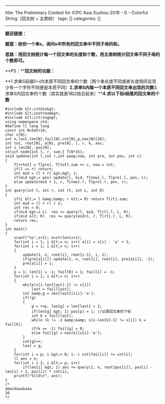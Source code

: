 
--- 
title:  The Preliminary Contest for ICPC Asia Xuzhou 2019 - G - Colorful String（回文树 + 主席树） 
tags: []
categories: [] 

---
**题目链接：**

**题意：给你一个串s，询问s中所有的回文串中不同子母的和。**

**思路：用回文树统计每一个回文串的长度和个数，用主席树统计回文串不同子母的个数即可。**

**PS：****回文树的功能：**

**1.求串S前缀0~i内本质不同回文串的个数（两个串长度不同或者长度相同且至少有一个字符不同便是本质不同）****2.求串S内每一个本质不同回文串出现的次数****3.求串S内回文串的个数（其实就是1和2结合起来）****4.求以下标i结尾的回文串的个数**

```
#include &lt;cstdio&gt;
#include &lt;iostream&gt;
#include &lt;cstring&gt;
using namespace std;
#define ll long long
const int N=5e5+10;
char s[N];
int n,last,len[N],fail[N],cnt[N],p,nex[N][26];
int tot, root[N], a[N], pre[N], l, r, k, ans;
int s_len[N], pos[N];
struct node{int l, r, sum;} T[N*25];
void update(int l,int r,int &amp;now, int pre, int pos, int c)
{
    T[++tot] = T[pre], T[tot].sum += c, now = tot;
    if(l == r) return;
    int mid = (l + r) &gt;&gt; 1;
    if(mid &gt;= pos) update(l, mid, T[now].l, T[pre].l, pos, c);
    else update(mid + 1, r, T[now].r, T[pre].r, pos, c);
}
int query(int l, int r, int rt, int L, int R)
{
    if(L &lt;= l &amp;&amp; r &lt;= R) return T[rt].sum;
    int mid = (l + r) / 2;
    int res = 0;
    if(mid &gt;= L)  res += query(l, mid, T[rt].l, L, R);
    if(mid &lt; R)  res += query(mid+1, r, T[rt].r, L, R);
    return res;
}
int main()
{
    scanf("%s",s+1); n=strlen(s+1);
    for(int i = 1; i &lt;= n; i++) a[i] = s[i] - 'a' + 1;
    for(int i = 1; i &lt;= n; i++)
    {
        update(1, n, root[i], root[i-1], i, 1);
        if(pre[a[i]]) update(1, n, root[i], root[i], pre[a[i]], -1);
        pre[a[i]] = i;
    }
    p = 1; len[1] = -1; fail[0] = 1; fail[1] = -1;
    for(int i = 1; i &lt;= n; i++)
    {
        while(s[i-len[last]-1] != s[i])
            last = fail[last];
        int &amp;g = nex[last][s[i]-'a'];
        if(!g)
        {
            g = ++p, len[g] = len[last] + 2;
            if(len[g] &gt; 1) pos[p] = i; //记录回文串的下标
            int k = fail[last];
            while (k != -1 &amp;&amp; s[i-len[k]-1] != s[i]) k = fail[k];
            if(k == -1) fail[g] = 0;
            else fail[g] = nex[k][s[i]-'a'];
        }
        cnt[g]++;
        last = g;
    }
    for(int i = p; i &gt;= 0; i--) cnt[fail[i]] += cnt[i];
    ll ans = n;
    for(int i = 2; i &lt;= p; i++)
        if(len[i] &gt; 1) ans += query(1, n, root[pos[i]], pos[i] - len[i] + 1, pos[i]) * cnt[i];
    printf("%lld\n", ans);
}
/*
abacdaaabaaa
26
*/

```

 
